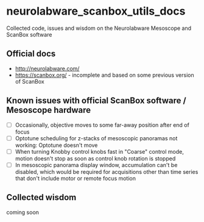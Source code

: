 # neurolabware_scanbox_utils_docs
Collected code, issues and wisdom on the Neurolabware Mesoscope and ScanBox software

## Official docs
- http://neurolabware.com/
- https://scanbox.org/ - incomplete and based on some previous version of ScanBox

## Known issues with official ScanBox software / Mesoscope hardware
- [ ] Occasionally, objective moves to some far-away position after end of focus
- [ ] Optotune scheduling for z-stacks of mesoscopic panoramas not working: Optotune doesn't move
- [ ] When turning Knobby control knobs fast in "Coarse" control mode, motion doesn't stop as soon as control knob rotation is stopped
- [ ] In mesoscopic panorama display window, accumulation can't be disabled, which would be required for acquisitions other than time series that don't include motor or remote focus motion

## Collected wisdom
coming soon
